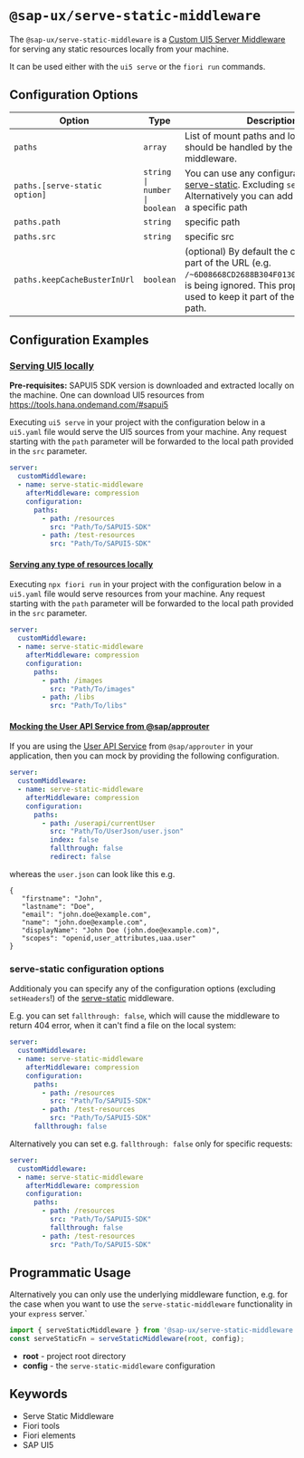 #  `@sap-ux/serve-static-middleware`

The `@sap-ux/serve-static-middleware` is a [Custom UI5 Server Middleware](https://sap.github.io/ui5-tooling/pages/extensibility/CustomServerMiddleware) for serving any static resources locally from your machine.

It can be used either with the `ui5 serve` or the `fiori run` commands.

## Configuration Options

| Option                        | Type                          | Description                                                                                                                                                                                   |
|-------------------------------|-------------------------------|-----------------------------------------------------------------------------------------------------------------------------------------------------------------------------------------------|
| `paths`                       | `array`                       | List of mount paths and local paths that should be handled by the serve static middleware.                                                                                                    |
| `paths.[serve-static option]` | `string \| number \| boolean` | You can use any configuration options of [serve-static](https://www.npmjs.com/package/serve-static#options). Excluding `setHeaders`! Alternatively you can add each option on a specific path |
| `paths.path`                  | `string`                      | specific path                                                                                                                                                                                 |
| `paths.src`                   | `string`                      | specific src                                                                                                                                                                                  |
| `paths.keepCacheBusterInUrl`  | `boolean`                     | (optional) By default the cache buster part of the URL (e.g. `/~6D08668CD2688B304F0130340DE601EA~5/`) is being ignored. This property can be used to keep it part of the serve static path.   |

## Configuration Examples

### [Serving UI5 locally](#serving-ui5-locally)
**Pre-requisites:** SAPUI5 SDK version is downloaded and extracted locally on the machine. One can download UI5 resources from https://tools.hana.ondemand.com/#sapui5

Executing `ui5 serve` in your project with the configuration below in a `ui5.yaml` file would serve the UI5 sources from your machine. Any request starting with the `path` parameter will be forwarded to the local path provided in the `src` parameter.

```YAML
server:
  customMiddleware:
  - name: serve-static-middleware
    afterMiddleware: compression
    configuration:
      paths:
        - path: /resources
          src: "Path/To/SAPUI5-SDK"
        - path: /test-resources
          src: "Path/To/SAPUI5-SDK"
```

#### [Serving any type of resources locally](#serving-any-type-of-resources-locally)
Executing `npx fiori run` in your project with the configuration below in a `ui5.yaml` file would serve resources from your machine. Any request starting with the `path` parameter will be forwarded to the local path provided in the `src` parameter.

```YAML
server:
  customMiddleware:
  - name: serve-static-middleware
    afterMiddleware: compression
    configuration:
      paths:
        - path: /images
          src: "Path/To/images"
        - path: /libs
          src: "Path/To/libs"
```

#### [Mocking the User API Service from @sap/approuter](#mocking-the-user-api-service-from-sapapprouter)
If you are using the [User API Service](https://www.npmjs.com/package/@sap/approuter#user-api-service) from `@sap/approuter` in your application, then you can mock by providing the following configuration.

```YAML
server:
  customMiddleware:
  - name: serve-static-middleware
    afterMiddleware: compression
    configuration:
      paths:
        - path: /userapi/currentUser
          src: "Path/To/UserJson/user.json"
          index: false
          fallthrough: false
          redirect: false
```
whereas the `user.json` can look like this e.g.

```
{
   "firstname": "John",
   "lastname": "Doe",
   "email": "john.doe@example.com",
   "name": "john.doe@example.com",
   "displayName": "John Doe (john.doe@example.com)",
   "scopes": "openid,user_attributes,uaa.user"
}
```

### serve-static configuration options
Additionaly you can specify any of the configuration options (excluding `setHeaders`!) of the [serve-static](https://www.npmjs.com/package/serve-static#options) middleware.

E.g. you can set `fallthrough: false`, which will cause the middleware to return 404 error, when it can't find a file on the local system:

```YAML
server:
  customMiddleware:
  - name: serve-static-middleware
    afterMiddleware: compression
    configuration:
      paths:
        - path: /resources
          src: "Path/To/SAPUI5-SDK"
        - path: /test-resources
          src: "Path/To/SAPUI5-SDK"
      fallthrough: false
```

Alternatively you can set e.g. `fallthrough: false` only for specific requests:

```YAML
server:
  customMiddleware:
  - name: serve-static-middleware
    afterMiddleware: compression
    configuration:
      paths:
        - path: /resources
          src: "Path/To/SAPUI5-SDK"
          fallthrough: false
        - path: /test-resources
          src: "Path/To/SAPUI5-SDK"
```

## Programmatic Usage
Alternatively you can only use the underlying middleware function, e.g. for the case when you want to use the `serve-static-middleware` functionality in your `express` server.`

```Typescript
import { serveStaticMiddleware } from '@sap-ux/serve-static-middleware';
const serveStaticFn = serveStaticMiddleware(root, config);
```
- **root** - project root directory
- **config** - the `serve-static-middleware` configuration

## Keywords
* Serve Static Middleware
* Fiori tools
* Fiori elements
* SAP UI5
